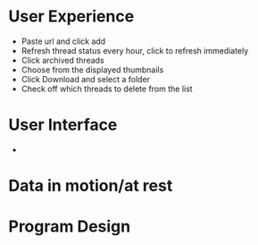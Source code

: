 # User Experience
- Paste url and click add
- Refresh thread status every hour, click to refresh immediately
- Click archived threads
- Choose from the displayed thumbnails
- Click Download and select a folder
- Check off which threads to delete from the list
# User Interface
-
# Data in motion/at rest

# Program Design